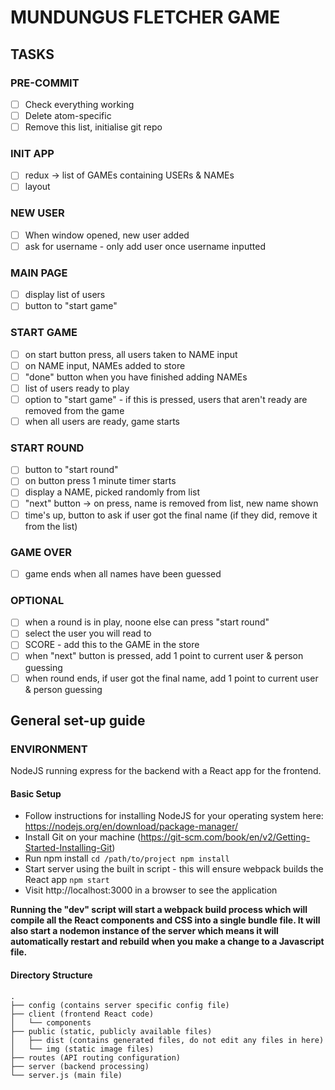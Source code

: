 # MUNDUNGUS FLETCHER GAME

## TASKS

### PRE-COMMIT
- [ ] Check everything working
- [ ] Delete atom-specific
- [ ] Remove this list, initialise git repo

### INIT APP
- [ ] redux -> list of GAMEs containing USERs & NAMEs
- [ ] layout

### NEW USER
- [ ] When window opened, new user added
- [ ] ask for username - only add user once username inputted

### MAIN PAGE
- [ ] display list of users
- [ ] button to "start game"

### START GAME
- [ ] on start button press, all users taken to NAME input
- [ ] on NAME input, NAMEs added to store
- [ ] "done" button when you have finished adding NAMEs
- [ ] list of users ready to play
- [ ] option to "start game" - if this is pressed, users that aren't ready are removed from the game
- [ ] when all users are ready, game starts

### START ROUND
- [ ] button to "start round"
- [ ] on button press 1 minute timer starts
- [ ] display a NAME, picked randomly from list
- [ ] "next" button -> on press, name is removed from list, new name shown
- [ ] time's up, button to ask if user got the final name (if they did, remove it from the list)

### GAME OVER
- [ ] game ends when all names have been guessed

### OPTIONAL
- [ ] when a round is in play, noone else can press "start round"
- [ ] select the user you will read to 
- [ ] SCORE - add this to the GAME in the store
- [ ] when "next" button is pressed, add 1 point to current user & person guessing
- [ ] when round ends, if user got the final name, add 1 point to current user & person guessing

## General set-up guide

### ENVIRONMENT

NodeJS running express for the backend with a React app for the frontend.

#### Basic Setup

- Follow instructions for installing NodeJS for your operating system here: https://nodejs.org/en/download/package-manager/
- Install Git on your machine (https://git-scm.com/book/en/v2/Getting-Started-Installing-Git)
- Run npm install
  `cd /path/to/project npm install`
- Start server using the built in script - this will ensure webpack builds the React app
  `npm start`
- Visit http://localhost:3000 in a browser to see the application

**Running the "dev" script will start a webpack build process which will compile all the React components and CSS into a single bundle file. It will also start a nodemon instance of the server which means it will automatically restart and rebuild when you make a change to a Javascript file.**

#### Directory Structure

```
.
├── config (contains server specific config file)
├── client (frontend React code)
│   └── components
├── public (static, publicly available files)
│   ├── dist (contains generated files, do not edit any files in here)
│   └── img (static image files)
├── routes (API routing configuration)
├── server (backend processing)
└── server.js (main file)
```

